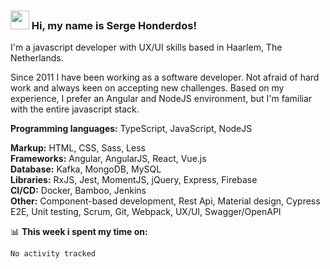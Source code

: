 ### <img src="https://media.giphy.com/media/hvRJCLFzcasrR4ia7z/giphy.gif" width="30px"> Hi, my name is Serge Honderdos!

I'm a javascript developer with UX/UI skills based in Haarlem, The Netherlands.

Since 2011 I have been working as a software developer. Not afraid of hard work and always keen on accepting new challenges. Based on my experience, I prefer an Angular and NodeJS environment, but I'm familiar with the entire javascript stack.

**Programming languages:** TypeScript, JavaScript, NodeJS

**Markup:** HTML, CSS, Sass, Less<br />
**Frameworks:** Angular, AngularJS, React, Vue.js<br />
**Database:** Kafka, MongoDB, MySQL<br />
**Libraries:** RxJS, Jest, MomentJS, jQuery, Express, Firebase<br />
**CI/CD:** Docker, Bamboo, Jenkins<br />
**Other:** Component-based development, Rest Api, Material design, Cypress E2E, Unit testing, Scrum, Git, Webpack, UX/UI, Swagger/OpenAPI<br />

📊 **This week i spent my time on:**
<!--START_SECTION:waka-->

```text
No activity tracked
```

<!--END_SECTION:waka-->
